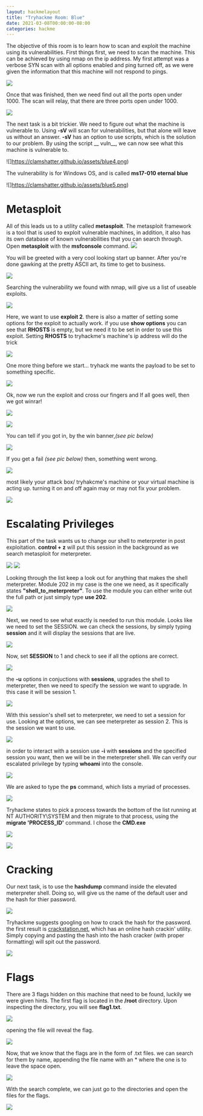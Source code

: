 ```yaml
---
layout: hackmelayout
title: "Tryhackme Room: Blue"
date: 2021-03-08T00:00:00-08:00
categories: hackme
---
```


The objective of this room is to learn how to scan and exploit the machine using its vulnerabilities. First things first, we need to scan the machine. This can be achieved by using nmap on the ip address. My first attempt was a verbose SYN scan with all options enabled and ping turned off, as we were given the information that this machine will not respond to pings.

![]({{site.baseurl}}/assets/blue1.png)

Once that was finished, then we need find out all the ports open under 1000. The scan will relay, that there are three ports open under 1000.

![]({{site.baseurl}}/assets/blue2.png)

The next task is a bit trickier. We need to figure out what the machine is vulnerable to. Using __-sV__ will scan for vulnerabilities, but that alone will leave us without an answer. __-sV__ has an option to use scripts, which is the solution to our problem. By using the script __ vuln__, we can now see what this machine is vulnerable to.

![]https://clamshatter.github.io/assets/blue4.png)

The vulnerability is for Windows OS, and is called __ms17-010 eternal blue__

![]https://clamshatter.github.io/assets/blue5.png)

<h1> Metasploit</h1>

All of this leads us to a utility called __metasploit__. The metasploit framework is a tool that is used to exploit vulnerable machines, in addition, it also has its own database of known vulnerabilities that you can search through. 
Open __metasploit__ with the __msfconsole__ command.
![]({{site.baseurl}}/assets/blue6.png)

You will be greeted with a very cool looking start up banner. After you're done gawking at the pretty ASCII art, its time to get to business.

![]({{site.baseurl}}/assets/blue7.png)

 Searching the vulnerability we found with nmap, will give us a list of useable exploits.

![]({{site.baseurl}}/assets/blue8.png)

Here, we want to use __exploit 2__. there is also a matter of setting some options for the exploit to actually work. if you use __show options__ you can see that __RHOSTS__ is empty, but we need it to be set in order to use this exploit. Setting __RHOSTS__ to tryhackme's machine's ip address will do the trick

![]({{site.baseurl}}/assets/blue11.png)

One more thing before we start... tryhack me wants the payload to be set to something specific.

![]({{site.baseurl}}/assets/blue10.png)

Ok, now we run the exploit and cross our fingers and If all goes well, then we got winrar!

![]({{site.baseurl}}/assets/winrar.gif)

![]({{site.baseurl}}/assets/blue12.png)

You can tell if you got in, by the win banner,_(see pic below)_

![]({{site.baseurl}}/assets/blue14.png)

If you get a fail _(see pic below)_ then, something went wrong.

![]({{site.baseurl}}/assets/blue13.png)

most likely your attack box/ tryhakcme's machine or your virtual machine is acting up. turning it on and off again may or may not fix your problem.

![]({{site.baseurl}}/assets/onoffagain.gif)

<h1> Escalating Privileges</h1>

This part of the task wants us to change our shell to meterpreter in post exploitation. __control + z__ will put this session in the background as we search metasploit for meterpreter.

![]({{site.baseurl}}/assets/blue16.png)
![]({{site.baseurl}}/assets/blue17.png)

Looking through the list keep a look out for anything that makes the shell meterpreter. Module 202 in my case is the one we need, as it specifically states __"shell_to_meterpreter"__. To use the module you can either write out the full path or just simply type __use 202__. 

![]({{site.baseurl}}/assets/blue18.png)

Next, we need to see what exactly is needed to run this module. Looks like we need to set the SESSION. we can check the sessions, by simply typing __session__ and it will display the sessions that are live.

![]({{site.baseurl}}/assets/blue19.png)

Now, set __SESSION__ to 1 and check to see if all the options are correct.

![]({{site.baseurl}}/assets/blue20.png)

the __-u__ options in conjuctions with __sessions__, upgrades the shell to meterpreter, then we need to specify the session we want to upgrade. In this case it will be session 1.

![]({{site.baseurl}}/assets/blue21.png)

With this session's shell set to meterpreter, we need to set a session for use. Looking at the options, we can see meterpreter as session 2. This is the session we want to use.

![]({{site.baseurl}}/assets/blue22.png)

in order to interact with a session use __-i__ with __sessions__ and the specified session you want, then we will be in the meterpreter shell. We can verify our escalated privilege by typing __whoami__ into the console.

![]({{site.baseurl}}/assets/blue15.png)

We are asked to type the __ps__ command, which lists a myriad of processes.  

![]({{site.baseurl}}/assets/blue23.png)

Tryhackme states to pick a process towards the bottom of the list running at NT AUTHORITY\SYSTEM and then migrate to that process, using the __migrate 'PROCESS_ID'__ command. I chose the __CMD.exe__

![]({{site.baseurl}}/assets/blue24.png)

![]({{site.baseurl}}/assets/blue25.png)

<h1>Cracking</h1>

Our next task, is to use the __hashdump__ command inside the elevated meterpreter shell. Doing so, will give us the name of the default user and the hash for thier password.

![]({{site.baseurl}}/assets/blue26.png)

Tryhackme suggests googling on how to crack the hash for the password. the first result is [crackstation.net](https://crackstation.net), which has an online hash crackin' utility. Simply copying and pasting the hash into the hash cracker (with proper formatting) will spit out the password.

![]({{site.baseurl}}/assets/blue27.png)

<h1>Flags</h1>

There are 3 flags hidden on this machine that need to be found, luckily we were given hints. The first flag is located in the __/root__ directory. Upon inspecting the directory, you will see __flag1.txt__.

![]({{site.baseurl}}/assets/blue28.png)

 opening the file will reveal the flag.

![]({{site.baseurl}}/assets/blue29.png)

Now, that we know that the flags are in the form of .txt files. we can search for them by name, appending the file name with an * where the one is to leave the space open.

![]({{site.baseurl}}/assets/blue30.png)

With the search complete, we can just go to the directories and open the files for the flags.

![]({{site.baseurl}}/assets/blue31.png)

